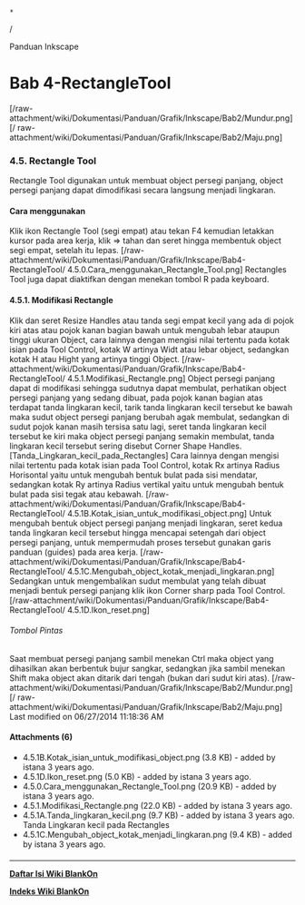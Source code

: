 

    *









  /



Panduan Inkscape
# Bab 4-RectangleTool
[/raw-attachment/wiki/Dokumentasi/Panduan/Grafik/Inkscape/Bab2/Mundur.png] [/
raw-attachment/wiki/Dokumentasi/Panduan/Grafik/Inkscape/Bab2/Maju.png]
### 4.5. Rectangle Tool
Rectangle Tool digunakan untuk membuat object persegi panjang, object persegi
panjang dapat dimodifikasi secara langsung menjadi lingkaran.
#### Cara menggunakan
Klik ikon Rectangle Tool (segi empat) atau tekan F4 kemudian letakkan kursor
pada area kerja, klik => tahan dan seret hingga membentuk object segi empat,
setelah itu lepas.
[/raw-attachment/wiki/Dokumentasi/Panduan/Grafik/Inkscape/Bab4-RectangleTool/
4.5.0.Cara_menggunakan_Rectangle_Tool.png]
Rectangles Tool juga dapat diaktifkan dengan menekan tombol R pada keyboard.
#### 4.5.1. Modifikasi Rectangle
Klik dan seret Resize Handles atau tanda segi empat kecil yang ada di pojok
kiri atas atau pojok kanan bagian bawah untuk mengubah lebar ataupun tinggi
ukuran Object, cara lainnya dengan mengisi nilai tertentu pada kotak isian pada
Tool Control, kotak W artinya Widt atau lebar object, sedangkan kotak H atau
Hight yang artinya tinggi Object.
[/raw-attachment/wiki/Dokumentasi/Panduan/Grafik/Inkscape/Bab4-RectangleTool/
4.5.1.Modifikasi_Rectangle.png]
Object persegi panjang dapat di modifikasi sehingga sudutnya dapat membulat,
perhatikan object persegi panjang yang sedang dibuat, pada pojok kanan bagian
atas terdapat tanda lingkaran kecil, tarik tanda lingkaran kecil tersebut ke
bawah maka sudut object persegi panjang berubah agak membulat, sedangkan di
sudut pojok kanan masih tersisa satu lagi, seret tanda lingkaran kecil tersebut
ke kiri maka object persegi panjang semakin membulat, tanda lingkaran kecil
tersebut sering disebut Corner Shape Handles.
[Tanda_Lingkaran_kecil_pada_Rectangles]
Cara lainnya dengan mengisi nilai tertentu pada kotak isian pada Tool Control,
kotak Rx artinya Radius Horisontal yaitu untuk mengubah bentuk bulat pada sisi
mendatar, sedangkan kotak Ry artinya Radius vertikal yaitu untuk mengubah
bentuk bulat pada sisi tegak atau kebawah.
[/raw-attachment/wiki/Dokumentasi/Panduan/Grafik/Inkscape/Bab4-RectangleTool/
4.5.1B.Kotak_isian_untuk_modifikasi_object.png]
Untuk mengubah bentuk object persegi panjang menjadi lingkaran, seret kedua
tanda lingkaran kecil tersebut hingga mencapai setengah dari object persegi
panjang, untuk mempermudah proses tersebut gunakan garis panduan (guides) pada
area kerja.
[/raw-attachment/wiki/Dokumentasi/Panduan/Grafik/Inkscape/Bab4-RectangleTool/
4.5.1C.Mengubah_object_kotak_menjadi_lingkaran.png]
Sedangkan untuk mengembalikan sudut membulat yang telah dibuat menjadi bentuk
persegi panjang klik ikon Corner sharp pada Tool Control.
[/raw-attachment/wiki/Dokumentasi/Panduan/Grafik/Inkscape/Bab4-RectangleTool/
4.5.1D.Ikon_reset.png]
###### Tombol Pintas
Saat membuat persegi panjang sambil menekan Ctrl maka object yang dihasilkan
akan berbentuk bujur sangkar, sedangkan jika sambil menekan Shift maka object
akan ditarik dari tengah (bukan dari sudut kiri atas).
[/raw-attachment/wiki/Dokumentasi/Panduan/Grafik/Inkscape/Bab2/Mundur.png] [/
raw-attachment/wiki/Dokumentasi/Panduan/Grafik/Inkscape/Bab2/Maju.png]
Last modified on 06/27/2014 11:18:36 AM
#### Attachments (6)
  * 4.5.1B.Kotak_isian_untuk_modifikasi_object.png​ (3.8 KB) - added by
      istana 3 years ago.
  * 4.5.1D.Ikon_reset.png​ (5.0 KB) - added by istana 3 years ago.
  * 4.5.0.Cara_menggunakan_Rectangle_Tool.png​ (20.9 KB) - added by istana 3
      years ago.
  * 4.5.1.Modifikasi_Rectangle.png​ (22.0 KB) - added by istana 3 years ago.
  * 4.5.1A.Tanda_lingkaran_kecil.png​ (9.7 KB) - added by istana 3 years ago.
      Tanda Lingkaran kecil pada Rectangles
  * 4.5.1C.Mengubah_object_kotak_menjadi_lingkaran.png​ (9.4 KB) - added by
      istana 3 years ago.
#### 
    
 
 
 
 
 
---
[**Daftar Isi Wiki BlankOn**](/DaftarIsi/README.md)
 
[**Indeks Wiki BlankOn**](/Indeks.md)
